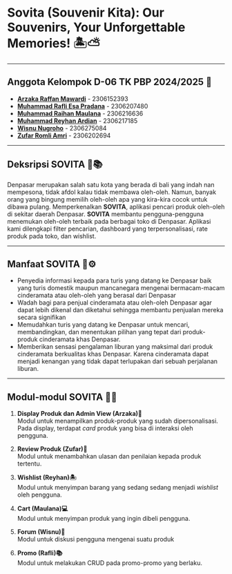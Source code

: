 # Sovita (Souvenir Kita): Our Souvenirs, Your Unforgettable Memories! 🏝️⛅
---

## Anggota Kelompok D-06 TK PBP 2024/2025 🧑
* [**Arzaka Raffan Mawardi**](https://github.com/ArzakaRaffan) - 2306152393
* [**Muhammad Rafli Esa Pradana**](https://github.com/rafliesa) - 2306207480
* [**Muhammad Raihan Maulana**](https://github.com/MaulRai) - 2306216636
* [**Muhammad Reyhan Ardian**](https://github.com/reyhanardian16) - 2306217185
* [**Wisnu Nugroho**](https://github.com/wsnugroho) - 2306275084
* [**Zufar Romli Amri**](https://github.com/zufarra) - 2306202694

---
## Deksripsi SOVITA 🏪📚
   Denpasar merupakan salah satu kota yang berada di bali yang indah nan mempesona, tidak afdol kalau tidak membawa oleh-oleh. Namun, banyak orang yang bingung memilih oleh-oleh apa yang kira-kira cocok untuk dibawa pulang. Memperkenalkan **SOVITA**, aplikasi pencari produk oleh-oleh di sekitar daerah Denpasar. **SOVITA** membantu pengguna-pengguna menemukan oleh-oleh terbaik pada berbagai toko di Denpasar. Aplikasi kami dilengkapi filter pencarian, dashboard yang terpersonalisasi, rate produk pada toko, dan wishlist.
   
---
## Manfaat SOVITA 🤖⚙️

* Penyedia informasi kepada para turis yang datang ke Denpasar baik yang turis domestik maupun mancanegara mengenai bermacam-macam cinderamata atau oleh-oleh yang berasal dari Denpasar
* Wadah bagi para penjual cinderamata atau oleh-oleh Denpasar agar dapat lebih dikenal dan diketahui sehingga membantu penjualan mereka secara signifikan
* Memudahkan turis yang datang ke Denpasar untuk mencari, membandingkan, dan menentukan pilihan yang tepat dari produk-produk cinderamata khas Denpasar.
* Memberikan sensasi pengalaman liburan yang maksimal dari produk cinderamata berkualitas khas Denpasar. Karena cinderamata dapat menjadi kenangan yang tidak dapat terlupakan dari sebuah perjalanan liburan.

---
## Modul-modul SOVITA 📢📌

1. **Display Produk dan Admin View (Arzaka)🥼**\
Modul untuk menampilkan produk-produk yang sudah dipersonalisasi. Pada display, terdapat <em>card</em> produk yang bisa di interaksi oleh pengguna.

2. **Review Produk (Zufar)🔗**\
Modul untuk menambahkan ulasan dan penilaian kepada produk tertentu.

3. **Wishlist (Reyhan)🏝️**\
Modul untuk menyimpan barang yang sedang sedang menjadi <em>wishlist</em> oleh pengguna.

4. **Cart (Maulana)💻**\
Modul untuk menyimpan produk yang ingin dibeli pengguna.

5. **Forum (Wisnu)📢**\
Modul untuk diskusi pengguna mengenai suatu produk

6. **Promo (Rafli)📚**\
Modul untuk melakukan CRUD pada promo-promo yang berlaku.
